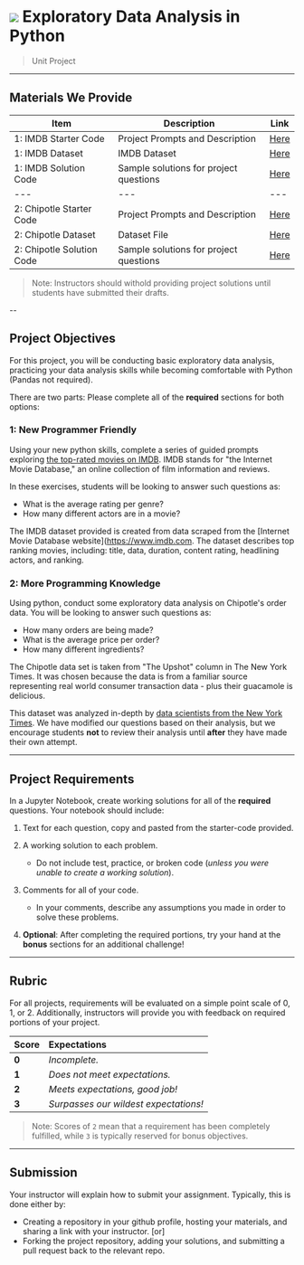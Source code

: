# ![](https://ga-dash.s3.amazonaws.com/production/assets/logo-9f88ae6c9c3871690e33280fcf557f33.png) Exploratory Data Analysis in Python

> Unit Project

---

## Materials We Provide

| Item | Description | Link |
| --- | --- | --- |
| 1: IMDB Starter Code | Project Prompts and Description | [Here](./project-eda-imdb.ipynb) |
| 1: IMDB Dataset | IMDB Dataset | [Here](./data/imdb_1000.csv) |
| 1: IMDB Solution Code | Sample solutions for project questions | [Here](#) |
| --- | --- | --- |
| 2: Chipotle Starter Code | Project Prompts and Description | [Here](./project-eda-chipotle.ipynb) |
| 2: Chipotle Dataset | Dataset File | [Here](./data/chipotle.tsv) |
| 2: Chipotle Solution Code | Sample solutions for project questions | [Here](#) |

> Note: Instructors should withold providing project solutions until students have submitted their drafts.

--

## Project Objectives
For this project, you will be conducting basic exploratory data analysis, practicing your data analysis skills while becoming comfortable with Python (Pandas not required).

There are two parts: Please complete all of the **required** sections for both options:


### 1: New Programmer Friendly
Using your new python skills, complete a series of guided prompts exploring [the top-rated movies on IMDB](./data/imdb_1000.csv). IMDB stands for "the Internet Movie Database," an online collection of film information and reviews.

In these exercises, students will be looking to answer such questions as:

- What is the average rating per genre?
- How many different actors are in a movie?

The IMDB dataset provided is created from data scraped from the [Internet Movie Database website](https://www.imdb.com. The dataset describes top ranking movies, including: title, data, duration, content rating, headlining actors, and ranking.


### 2: More Programming Knowledge
Using python, conduct some exploratory data analysis on Chipotle's order data. You will be looking to answer such questions as:

  - How many orders are being made?
  - What is the average price per order?
  - How many different ingredients?

The Chipotle data set is taken from "The Upshot" column in The New York Times. It was chosen because the data is from a familiar source representing real world consumer transaction data - plus their guacamole is delicious.

This dataset was analyzed in-depth by [data scientists from the New York Times](https://www.nytimes.com/interactive/2015/02/17/upshot/what-do-people-actually-order-at-chipotle.html). We have modified our questions based on their analysis, but we encourage students **not** to review their analysis until **after** they have made their own attempt.

---
## Project Requirements

In a Jupyter Notebook, create working solutions for all of the **required** questions. Your notebook should include:

1. Text for each question, copy and pasted from the starter-code provided.
2. A working solution to each problem.
   - Do not include test, practice, or broken code (*unless you were unable to create a working solution*).
3. Comments for all of your code.
   - In your comments, describe any assumptions you made in order to solve these problems.

4. **Optional**: After completing the required portions, try your hand at the **bonus** sections for an additional challenge!

---

## Rubric

For all projects, requirements will be evaluated on a simple point scale of 0, 1, or 2. Additionally, instructors will provide you with feedback on required portions of your project.

Score | Expectations
:--- | :---
**0** | _Incomplete._
**1** | _Does not meet expectations._
**2** | _Meets expectations, good job!_
**3** | _Surpasses our wildest expectations!_

> Note: Scores of `2` mean that a requirement has been completely fulfilled, while `3` is typically reserved for bonus objectives.

---

## Submission

Your instructor will explain how to submit your assignment. Typically, this is done either by:

 - Creating a repository in your github profile, hosting your materials, and sharing a link with your instructor. [or]
 - Forking the project repository, adding your solutions, and submitting a pull request back to the relevant repo.
